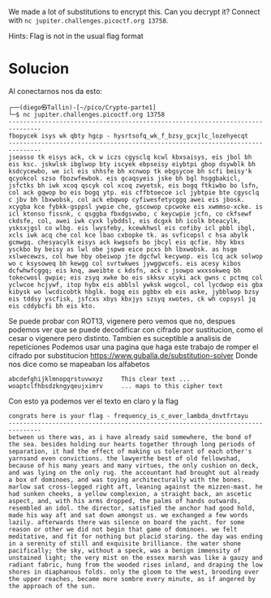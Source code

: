 We made a lot of substitutions to encrypt this. Can you decrypt it? Connect with `nc jupiter.challenges.picoctf.org 13758`.

Hints:
	Flag is not in the usual flag format

# Solucion
Al conectarnos nos da esto:
```
┌──(diego㉿Tallin)-[~/pico/Crypto-parte1]
└─$ nc jupiter.challenges.picoctf.org 13758 
-------------------------------------------------------------------------------
fbopycek isys wk qbty hgcp - hysrtsofq_wk_f_bzsy_gcxjlc_lozehyecqt
-------------------------------------------------------------------------------
jseasso tk eisys ack, ck w iczs cgysclq kcwl kbxsaisys, eis jbol bh eis ksc. jskwlsk ibglwop bty iscyek ebpseisy eiybtpi gbop dsywblk bh ksdcycewbo, we icl eis shhsfe bh xcnwop tk ebgsycoe bh scfi beisy'k qcyokcol szso fbozwfewbok. eis gcaqsyeis jske bh bgl hsggbakicl, jsfctks bh iwk xcoq qscyk col xcoq zwyetsk, eis bogq ftkiwbo bo lsfn, col ack gqwop bo eis bogq ytp. eis cffbtoecoe icl jybtpie bte cgysclq c jbv bh lbxwobsk, col ack ebqwop cyfiwesfetycggq awei eis jbosk. xcygba kce fybkk-gsppsl ywpie che, gscowop cpcwoke eis xwmmso-xcke. is icl ktonso fissnk, c qsggba fbxdgsvwbo, c keycwpie jcfn, co ckfsewf ckdsfe, col, awei iwk cyxk lybddsl, eis dcgxk bh icolk bteacylk, ysksxjgsl co wlbg. eis lwysfeby, kcewkhwsl eis cofiby icl pbbl ibgl, xcls iwk acq che col kce lbao cxbopke tk. as svficopsl c hsa abylk gcmwgq. chesyacylk eisys ack kwgsofs bo jbcyl eis qcfie. hby kbxs ysckbo by beisy as lwl obe jspwo eice pcxs bh lbxwobsk. as hsge xslwecewzs, col hwe hby obeiwop jte dgcfwl kecywop. eis lcq ack solwop wo c ksysoweq bh kewgg col svrtwkwes jywggwcofs. eis acesy kibos dcfwhwfcggq; eis knq, aweibte c kdsfn, ack c jsowpo wxxsokweq bh tokecwosl gwpie; eis zsyq xwke bo eis skksv xcyki ack gwns c pctmq col yclwcoe hcjywf, itop hybx eis abblsl ywksk wogcol, col lycdwop eis gba kibysk wo lwcdicobtk hbglk. bogq eis pgbbx eb eis aske, jybblwop bzsy eis tddsy yscfisk, jsfcxs xbys kbxjys szsyq xwotes, ck wh copsysl jq eis cddybcfi bh eis kto.
```
Se puede probar con ROT13, vigenere pero vemos que no, despues podemos ver que se puede decodificar con cifrado por sustitucion, como el cesar o vigenere pero distinto. Tambien es suceptible a analisis de repeticiones
Podemos usar una pagina que haga este trabajo de romper el cifrado por substitucion 
https://www.guballa.de/substitution-solver
Donde nos dice como se mapeaban los alfabetos
```
abcdefghijklmnopqrstuvwxyz     This clear text ...  
woaptclfhbsdzkngyqeujximrv     ... maps to this cipher text
```
Con esto ya podemos ver el texto en claro y la flag
```
congrats here is your flag - frequency_is_c_over_lambda_dnvtfrtayu
-------------------------------------------------------------------------------
between us there was, as i have already said somewhere, the bond of the sea. besides holding our hearts together through long periods of separation, it had the effect of making us tolerant of each other's yarnsand even convictions. the lawyerthe best of old fellowshad, because of his many years and many virtues, the only cushion on deck, and was lying on the only rug. the accountant had brought out already a box of dominoes, and was toying architecturally with the bones. marlow sat cross-legged right aft, leaning against the mizzen-mast. he had sunken cheeks, a yellow complexion, a straight back, an ascetic aspect, and, with his arms dropped, the palms of hands outwards, resembled an idol. the director, satisfied the anchor had good hold, made his way aft and sat down amongst us. we exchanged a few words lazily. afterwards there was silence on board the yacht. for some reason or other we did not begin that game of dominoes. we felt meditative, and fit for nothing but placid staring. the day was ending in a serenity of still and exquisite brilliance. the water shone pacifically; the sky, without a speck, was a benign immensity of unstained light; the very mist on the essex marsh was like a gauzy and radiant fabric, hung from the wooded rises inland, and draping the low shores in diaphanous folds. only the gloom to the west, brooding over the upper reaches, became more sombre every minute, as if angered by the approach of the sun.
```